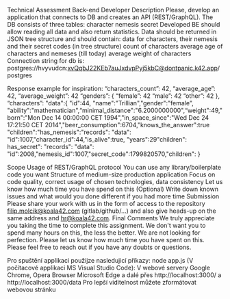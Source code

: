 Technical Assessment Back-end Developer Description Please, develop an application that connects to DB and creates an API (REST/GraphQL). The DB consists of three tables: character nemesis secret Developed BE should allow reading all data and also return statistics. Data should be returned in JSON tree structure and should contain: data for characters, their nemesis and their secret codes (in tree structure) count of characters average age of characters and nemeses (till today) average weight of characters Connection string for db is: postgres://hvyvudcn:xvQqbJ22KEb7auJxdvpPyj5kbC@dontpanic.k42.app/postgres

Response example for inspiration: “characters_count”: 42, “average_age”: 42, “average_weight”: 42 “genders”: { “female”: 42 “male”: 42 “other”: 42 }, “characters”: "data":{ "id":44, "name":"Trillian","gender":"female", "ability":"mathematician",“minimal_distance":"6.2000000000",“weight":49,"born":"Mon Dec 14 00:00:00 CET 1994","in_space_since":"Wed Dec 24 17:21:50 CET 2014","beer_consumption":6704,"knows_the_answer":true "children":"has_nemesis":"records": "data": "id":1007,"character_id":44,"is_alive":true, "years":29"children": has_secret": "records": "data": "id":2008,"nemesis_id":1007,"secret_code":1799820570,"children": }

Scope Usage of REST/GraphQL protocol You can use any library/boilerplate code you want Structure of medium-size production application Focus on code quality, correct usage of chosen technologies, data consistency Let us know how much time you have spend on this (Optional) Write down known issues and what would you done different if you had more time Submission Please share your work with us in the form of access to the repository filip.molcik@koala42.com (gitlab/github/…) and also give heads-up on the same address and hr@koala42.com. Final Comments We truly appreciate you taking the time to complete this assignment. We don't want you to spend many hours on this, the less the better. We are not looking for perfection. Please let us know how much time you have spent on this. Please feel free to reach out if you have any doubts or questions.

Pro spuštění applikaci použijze nasledujicí příkazy: node app.js (V počítacové applikaci MS Visual Studio Code): V webové servery Google Chrome, Opera Browser Microsoft Edge a dalé přes http://localhost:3000/ a http://localhost:3000/data
Pro lepší viditelnost můžete zformátovat webovou stránku